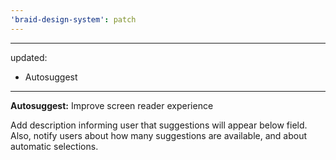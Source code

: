 ```yaml
---
'braid-design-system': patch
---
```


---
updated:
  - Autosuggest 
---

**Autosuggest:** Improve screen reader experience

Add description informing user that suggestions will appear below field. Also, notify users about how many suggestions are available, and about automatic selections.
